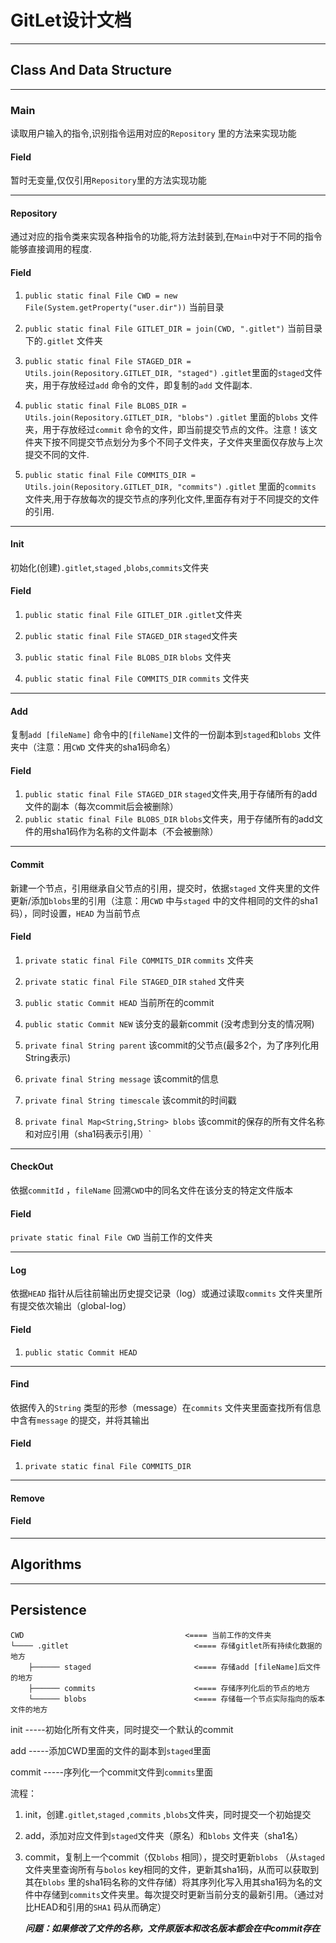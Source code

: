 # GitLet设计文档

---

## Class And Data Structure

---

### Main

读取用户输入的指令,识别指令运用对应的`Repository` 里的方法来实现功能

#### Field

暂时无变量,仅仅引用`Repository`里的方法实现功能

---

#### Repository

通过对应的指令类来实现各种指令的功能,将方法封装到,在`Main`中对于不同的指令能够直接调用的程度.

#### Field

1. `public static final File CWD = new File(System.getProperty("user.dir"))`  当前目录

2. `public static final File GITLET_DIR = join(CWD, ".gitlet")`  当前目录下的`.gitlet` 文件夹

3. `public static final File STAGED_DIR = Utils.join(Repository.GITLET_DIR, "staged")` `.gitlet`里面的`staged`文件夹，用于存放经过`add` 命令的文件，即复制的`add` 文件副本.

4. `public static final File BLOBS_DIR = Utils.join(Repository.GITLET_DIR, "blobs")` `.gitlet` 里面的`blobs` 文件夹，用于存放经过`commit` 命令的文件，即当前提交节点的文件。注意！该文件夹下按不同提交节点划分为多个不同子文件夹，子文件夹里面仅存放与上次提交不同的文件.

5. `public static final File COMMITS_DIR = Utils.join(Repository.GITLET_DIR, "commits")` `.gitlet` 里面的`commits` 文件夹,用于存放每次的提交节点的序列化文件,里面存有对于不同提交的文件的引用.

---

#### Init

初始化(创建)`.gitlet`,`staged` ,`blobs`,`commits`文件夹

#### Field

1. `public static final File GITLET_DIR` `.gitlet`文件夹

2. `public static final File STAGED_DIR` `staged`文件夹

3. `public static final File BLOBS_DIR` `blobs` 文件夹

4. `public static final File COMMITS_DIR` `commits` 文件夹

---

#### Add

复制`add [fileName]` 命令中的`[fileName]`文件的一份副本到`staged`和`blobs` 文件夹中（注意：用`CWD` 文件夹的sha1码命名）

#### Field

1. `public static final File STAGED_DIR`  `staged`文件夹,用于存储所有的add文件的副本（每次commit后会被删除）
2. `public static final File BLOBS_DIR`  `blobs`文件夹，用于存储所有的add文件的用sha1码作为名称的文件副本（不会被删除）

---

#### Commit

新建一个节点，引用继承自父节点的引用，提交时，依据`staged` 文件夹里的文件更新/添加`blobs`里的引用（注意：用`CWD` 中与`staged` 中的文件相同的文件的sha1码），同时设置，`HEAD` 为当前节点

#### Field

1. `private static final File COMMITS_DIR`  `commits` 文件夹

2. `private static final File STAGED_DIR`  `stahed` 文件夹

3. `public static Commit HEAD` 当前所在的commit

4. `public static Commit NEW`  该分支的最新commit (没考虑到分支的情况啊)

5. `private final String parent`   该commit的父节点(最多2个，为了序列化用String表示)

6. `private final String message`  该commit的信息

7. `private final String timescale`  该commit的时间戳

8. `private final Map<String,String> blobs`  该commit的保存的所有文件名称和对应引用（sha1码表示引用）`

---

#### CheckOut

依据`commitId` ，`fileName` 回溯`CWD`中的同名文件在该分支的特定文件版本

#### Field

`private static final File CWD`  当前工作的文件夹

---

#### Log

依据`HEAD` 指针从后往前输出历史提交记录（log）或通过读取`commits` 文件夹里所有提交依次输出（global-log）

#### Field

1. `public static Commit HEAD`

---

#### Find

依据传入的`String` 类型的形参（message）在`commits` 文件夹里面查找所有信息中含有`message` 的提交，并将其输出

#### Field

1. `private static final File COMMITS_DIR`  

---

#### Remove

#### Field

---

## Algorithms

---

## Persistence

```
CWD                                    <==== 当前工作的文件夹
└──── .gitlet                            <==== 存储gitlet所有持续化数据的地方
    ├────── staged                       <==== 存储add [fileName]后文件的地方  
    ├────── commits                      <==== 存储序列化后的节点的地方
    └────── blobs                        <==== 存储每一个节点实际指向的版本文件的地方
```

init -----初始化所有文件夹，同时提交一个默认的commit

add -----添加CWD里面的文件的副本到`staged`里面

commit -----序列化一个commit文件到`commits`里面

流程：

1. init，创建`.gitlet`,`staged` ,`commits` ,`blobs`文件夹，同时提交一个初始提交

2. add，添加对应文件到`staged`文件夹（原名）和`blobs` 文件夹（sha1名）

3. commit，复制上一个commit（仅`blobs` 相同），提交时更新`blobs` （从`staged` 文件夹里查询所有与`bolos` key相同的文件，更新其sha1码，从而可以获取到其在`blobs` 里的sha1码名称的文件存储）将其序列化写入用其sha1码为名的文件中存储到`commits`文件夹里。每次提交时更新当前分支的最新引用。（通过对比HEAD和引用的`SHA1` 码从而确定）
   
      ***问题：如果修改了文件的名称，文件原版本和改名版本都会在中commit存在***
